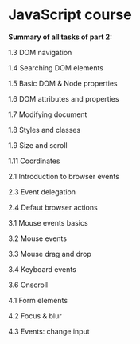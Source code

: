 # JavaScript course

**Summary of all tasks of part 2:**

1.3 DOM navigation

1.4 Searching DOM elements

1.5 Basic DOM & Node properties

1.6 DOM attributes and properties

1.7 Modifying document

1.8 Styles and classes

1.9 Size and scroll

1.11 Coordinates

2.1 Introduction to browser events

2.3 Event delegation

2.4 Defaut browser actions

3.1 Mouse events basics

3.2 Mouse events

3.3 Mouse drag and drop

3.4 Keyboard events

3.6 Onscroll

4.1 Form elements

4.2 Focus & blur

4.3 Events: change input
